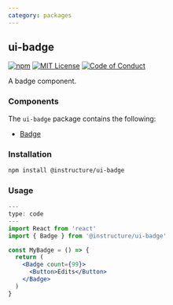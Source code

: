 ```yaml
---
category: packages
---
```


## ui-badge

[![npm][npm]][npm-url]
[![MIT License][license-badge]][license]
[![Code of Conduct][coc-badge]][coc]

A badge component.

### Components

The `ui-badge` package contains the following:

- [Badge](#Badge)

### Installation

```sh
npm install @instructure/ui-badge
```

### Usage

```jsx
---
type: code
---
import React from 'react'
import { Badge } from '@instructure/ui-badge'

const MyBadge = () => {
  return (
    <Badge count={99}>
      <Button>Edits</Button>
    </Badge>
  )
}
```

[npm]: https://img.shields.io/npm/v/@instructure/ui-badge.svg
[npm-url]: https://npmjs.com/package/@instructure/ui-badge
[license-badge]: https://img.shields.io/npm/l/instructure-ui.svg?style=flat-square
[license]: https://github.com/instructure/instructure-ui/blob/master/LICENSE
[coc-badge]: https://img.shields.io/badge/code%20of-conduct-ff69b4.svg?style=flat-square
[coc]: https://github.com/instructure/instructure-ui/blob/master/CODE_OF_CONDUCT.md
